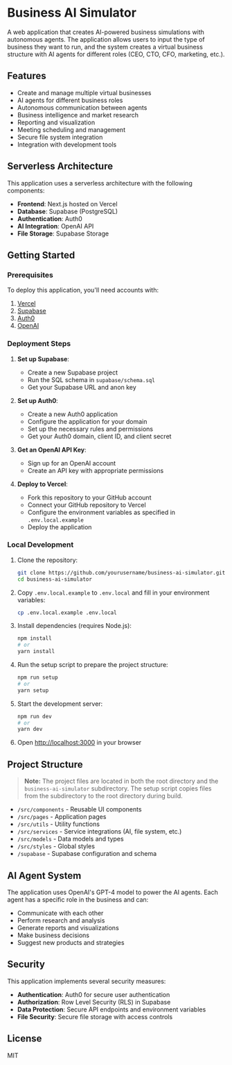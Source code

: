 # Business AI Simulator

A web application that creates AI-powered business simulations with autonomous agents. The application allows users to input the type of business they want to run, and the system creates a virtual business structure with AI agents for different roles (CEO, CTO, CFO, marketing, etc.).

## Features

- Create and manage multiple virtual businesses
- AI agents for different business roles
- Autonomous communication between agents
- Business intelligence and market research
- Reporting and visualization
- Meeting scheduling and management
- Secure file system integration
- Integration with development tools

## Serverless Architecture

This application uses a serverless architecture with the following components:

- **Frontend**: Next.js hosted on Vercel
- **Database**: Supabase (PostgreSQL)
- **Authentication**: Auth0
- **AI Integration**: OpenAI API
- **File Storage**: Supabase Storage

## Getting Started

### Prerequisites

To deploy this application, you'll need accounts with:

1. [Vercel](https://vercel.com)
2. [Supabase](https://supabase.com)
3. [Auth0](https://auth0.com)
4. [OpenAI](https://openai.com)

### Deployment Steps

1. **Set up Supabase**:
   - Create a new Supabase project
   - Run the SQL schema in `supabase/schema.sql`
   - Get your Supabase URL and anon key

2. **Set up Auth0**:
   - Create a new Auth0 application
   - Configure the application for your domain
   - Set up the necessary rules and permissions
   - Get your Auth0 domain, client ID, and client secret

3. **Get an OpenAI API Key**:
   - Sign up for an OpenAI account
   - Create an API key with appropriate permissions

4. **Deploy to Vercel**:
   - Fork this repository to your GitHub account
   - Connect your GitHub repository to Vercel
   - Configure the environment variables as specified in `.env.local.example`
   - Deploy the application

### Local Development

1. Clone the repository:
   ```bash
   git clone https://github.com/yourusername/business-ai-simulator.git
   cd business-ai-simulator
   ```

2. Copy `.env.local.example` to `.env.local` and fill in your environment variables:
   ```bash
   cp .env.local.example .env.local
   ```

3. Install dependencies (requires Node.js):
   ```bash
   npm install
   # or
   yarn install
   ```

4. Run the setup script to prepare the project structure:
   ```bash
   npm run setup
   # or
   yarn setup
   ```

5. Start the development server:
   ```bash
   npm run dev
   # or
   yarn dev
   ```

6. Open [http://localhost:3000](http://localhost:3000) in your browser

## Project Structure

> **Note:** The project files are located in both the root directory and the `business-ai-simulator` subdirectory. The setup script copies files from the subdirectory to the root directory during build.

- `/src/components` - Reusable UI components
- `/src/pages` - Application pages
- `/src/utils` - Utility functions
- `/src/services` - Service integrations (AI, file system, etc.)
- `/src/models` - Data models and types
- `/src/styles` - Global styles
- `/supabase` - Supabase configuration and schema

## AI Agent System

The application uses OpenAI's GPT-4 model to power the AI agents. Each agent has a specific role in the business and can:

- Communicate with each other
- Perform research and analysis
- Generate reports and visualizations
- Make business decisions
- Suggest new products and strategies

## Security

This application implements several security measures:

- **Authentication**: Auth0 for secure user authentication
- **Authorization**: Row Level Security (RLS) in Supabase
- **Data Protection**: Secure API endpoints and environment variables
- **File Security**: Secure file storage with access controls

## License

MIT
